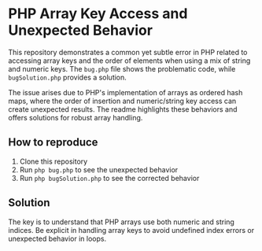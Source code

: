 # PHP Array Key Access and Unexpected Behavior

This repository demonstrates a common yet subtle error in PHP related to accessing array keys and the order of elements when using a mix of string and numeric keys.  The `bug.php` file shows the problematic code, while `bugSolution.php` provides a solution.

The issue arises due to PHP's implementation of arrays as ordered hash maps, where the order of insertion and numeric/string key access can create unexpected results.  The readme highlights these behaviors and offers solutions for robust array handling.

## How to reproduce
1. Clone this repository
2. Run `php bug.php` to see the unexpected behavior
3. Run `php bugSolution.php` to see the corrected behavior

## Solution
The key is to understand that PHP arrays use both numeric and string indices.  Be explicit in handling array keys to avoid undefined index errors or unexpected behavior in loops.